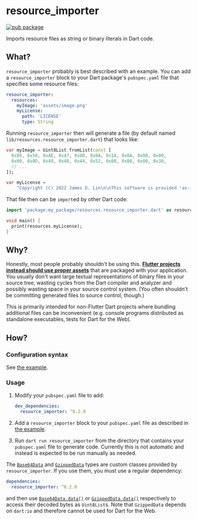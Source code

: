 # resource_importer

[![pub package](https://img.shields.io/pub/v/resource_importer.svg)](https://pub.dev/packages/resource_importer)

Imports resource files as string or binary literals in Dart code.

## What?

`resource_importer` probably is best described with an example.  You can add a
`resource_importer` block to your Dart package's `pubspec.yaml` file that
specifies some resource files:

```yaml
resource_importer:
  resources:
    myImage: 'assets/image.png'
    myLicense:
      path: 'LICENSE'
      type: String
```

Running `resource_importer` then will generate a file (by default named
`lib/resources.resource_importer.dart`) that looks like:

```dart
var myImage = Uint8List.fromList(const [
  0x89, 0x50, 0x4E, 0x47, 0x0D, 0x0A, 0x1A, 0x0A, 0x00, 0x00,
  0x00, 0x0D, 0x49, 0x48, 0x44, 0x52, 0x00, 0x00, 0x00, 0x30,
  // ...
]);

var myLicense =
    "Copyright (C) 2022 James D. Lin\n\nThis software is provided 'as-is', ..."
```

That file then can be `import`ed by other Dart code:

```dart
import 'package:my_package/resources.resource_importer.dart' as resources;

void main() {
  print(resources.myLicense);
}
```

## Why?

Honestly, most people probably shouldn't be using this. [**Flutter projects
instead should use proper assets**][flutter-assets] that are packaged with your
application.  You usually don't want large textual representations of binary
files in your source tree, wasting cycles from the Dart compiler and analyzer
and possibly wasting space in your source control system. (You often shouldn't
be committing generated files to source control, though.)

This is primarily intended for non-Flutter Dart projects where bundling
additional files can be inconvenient (e.g. console programs distributed as
standalone executables, tests for Dart for the Web).

## How?

### Configuration syntax

See [the example].

### Usage

1. Modify your `pubspec.yaml` file to add:

    ```yaml
    dev_dependencies:
      resource_importer: ^0.2.0
    ```

2. Add a `resource_importer` block to your `pubspec.yaml` file as described
   in [the example].

3. Run `dart run resource_importer` from the directory that contains your
   `pubspec.yaml` file to generate code.  Currently this is not automatic and
   instead is expected to be run manually as needed.

The [`Base64Data`] and [`GzippedData`] types are custom classes provided by
`resource_importer`.  If you use them, you must use a regular dependency:

  ```yaml
  dependencies:
    resource_importer: ^0.2.0
  ```

and then use [`Base64Data.data()`] or [`GzippedData.data()`] respectively to
access their decoded bytes as `Uint8List`s. Note that `GzippedData` depends on
`dart:io` and therefore cannot be used for Dart for the Web.

[flutter-assets]: https://docs.flutter.dev/development/ui/assets-and-images
[the example]: https://pub.dev/packages/resource_importer/example
[`Base64Data`]: https://pub.dev/documentation/resource_importer/latest/base64_data/Base64Data-class.html
[`GzippedData`]: https://pub.dev/documentation/resource_importer/latest/gzipped_data/GzippedData-class.html
[`Base64Data.data()`]: https://pub.dev/documentation/resource_importer/latest/base64_data/Base64Data/data.html
[`GzippedData.data()`]: https://pub.dev/documentation/resource_importer/latest/gzipped_data/GzippedData/data.html
